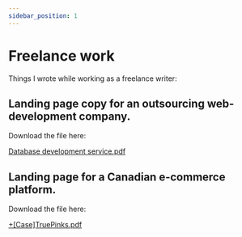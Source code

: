 ```yaml
---
sidebar_position: 1
---
```


# Freelance work

Things I wrote while working as a freelance writer:

## Landing page copy for an outsourcing web-development company.

Download the file here:

[Database development service.pdf](./assets/Database%20development%20service.pdf)

## Landing page for a Canadian e-commerce platform.

Download the file here:

[+[Case]TruePinks.pdf](./assets/+[Case]TruePinks.pdf)
